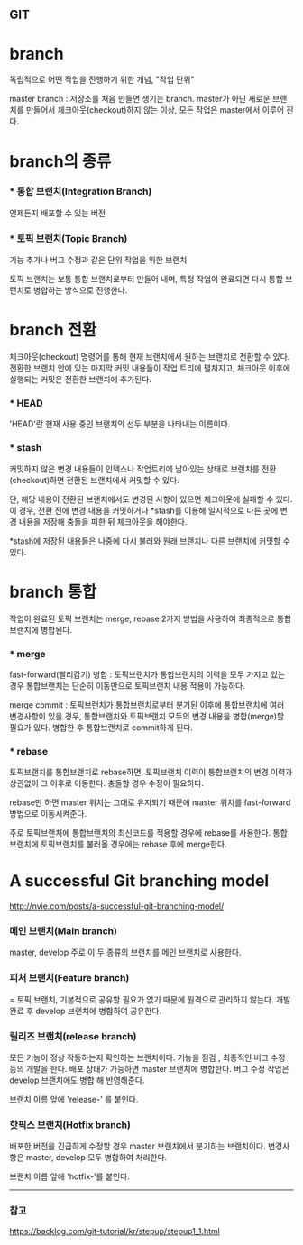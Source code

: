 ## GIT

# branch
독립적으로 어떤 작업을 진행하기 위한 개념, "작업 단위"

master branch : 저장소를 처음 만들면 생기는 branch. master가 아닌 새로운 브랜치를 만들어서 체크아웃(checkout)하지 않는 이상, 모든 작업은 master에서 이루어 진다.

# branch의 종류
### * 통합 브랜치(Integration Branch)
언제든지 배포할 수 있는 버전

### * 토픽 브랜치(Topic Branch)
기능 추가나 버그 수정과 같은 단위 작업을 위한 브랜치

토픽 브랜치는 보통 통합 브랜치로부터 만들어 내며, 특정 작업이 완료되면 다시 통합 브랜치로 병합하는 방식으로 진행한다.

# branch 전환
체크아웃(checkout) 명령어를 통해 현재 브랜치에서 원하는 브랜치로 전환할 수 있다. 전환한 브랜치 안에 있는 마지막 커밋 내용들이 작업 트리에 펼쳐지고, 체크아웃 이후에 실행되는 커밋은 전환한 브랜치에 추가된다.

### * HEAD
'HEAD'란 현재 사용 중인 브랜치의 선두 부분을 나타내는 이름이다. 

### * stash
커밋하지 않은 변경 내용들이 인덱스나 작업트리에 남아있는 상태로 브랜치를 전환(checkout)하면 전환된 브랜치에서 커밋할 수 있다. 

단, 해당 내용이 전환된 브랜치에서도 변경된 사항이 있으면 체크아웃에 실패할 수 있다. 이 경우, 전환 전에 변경 내용을 커밋하거나 *stash를 이용해 일시적으로 다른 곳에 변경 내용을 저장해 충돌을 피한 뒤 체크아웃을 해야한다.

*stash에 저장된 내용들은 나중에 다시 불러와 원래 브랜치나 다른 브랜치에 커밋할 수 있다.

# branch 통합
작업이 완료된 토픽 브랜치는 merge, rebase 2가지 방법을 사용하여 최종적으로 통합 브랜치에 병합된다.

### * merge
fast-forward(빨리감기) 병합 : 토픽브랜치가 통합브랜치의 이력을 모두 가지고 있는 경우 통합브랜치는 단순히 이동만으로 토픽브랜치 내용 적용이 가능하다.

merge commit : 토픽브랜치가 통합브랜치로부터 분기된 이후에 통합브랜치에 여러 변경사항이 있을 경우, 통합브랜치와 토픽브랜치 모두의 변경 내용을 병합(merge)할 필요가 있다. 병합한 후 통합브랜치로 commit하게 된다.

### * rebase
토픽브랜치를 통합브랜치로 rebase하면, 토픽브랜치 이력이 통합브랜치의 변경 이력과 상관없이 그 이후로 이동한다. 충돌할 경우 수정이 필요하다.

rebase만 하면 master 위치는 그대로 유지되기 때문에 master 위치를 fast-forward 방법으로 이동시켜준다.

주로 토픽브랜치에 통합브랜치의 최신코드를 적용할 경우에 rebase를 사용한다.
통합브랜치에 토픽브랜치를 불러올 경우에는 rebase 후에 merge한다.

# A successful Git branching model 
http://nvie.com/posts/a-successful-git-branching-model/

### 메인 브랜치(Main branch)
master, develop 주로 이 두 종류의 브랜치를 메인 브랜치로 사용한다.

### 피처 브랜치(Feature branch)
= 토픽 브랜치, 기본적으로 공유할 필요가 없기 때문에 원격으로 관리하지 않는다. 개발 완료 후 develop 브랜치에 병합하여 공유한다.

### 릴리즈 브랜치(release branch)
모든 기능이 정상 작동하는지 확인하는 브랜치이다. 기능을 점검 , 최종적인 버그 수정 등의 개발을 한다. 배포 상태가 가능하면 master 브랜치에 병합한다. 버그 수정 작업은 develop 브랜치에도 병합 해 반영해준다.

브랜치 이름 앞에 'release-' 를 붙인다.

### 핫픽스 브랜치(Hotfix branch)
배포한 버전을 긴급하게 수정할 경우 master 브랜치에서 분기하는 브랜치이다. 변경사항은 master, develop 모두 병합하여 처리한다.

브랜치 이름 앞에 'hotfix-'를 붙인다.

---

### 참고
https://backlog.com/git-tutorial/kr/stepup/stepup1_1.html
